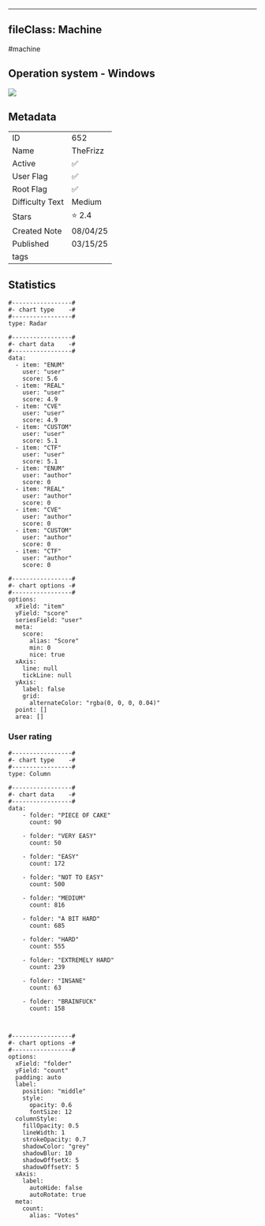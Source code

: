 
---
fileClass: Machine
---

#machine

## Operation system - Windows
<img style = "max-width:70px" src = "/img/Windows.png">

## Metadata

|                       |   |
| ----------------      | - |
| ID                    |652 |
| Name                  |TheFrizz |
| Active                |✅  |
| User Flag             |✅ |
| Root Flag             |✅|
| Difficulty Text       |Medium  |
| Stars                 |⭐️ 2.4 |
| Created Note          |08/04/25 |
| Published             |03/15/25 |
| tags                  | |

<p style = "display:none">
id:: 652
active:: True
name:: TheFrizz
os::Windows
user_flag:: True
root_flag:: True
difficulty_text:: Medium
stars:: 2.4
created:: 08/04/2025
published:: 03/15/25
avatar:: /avatars/c91ef1b641cf88156c7a9d3793d54216.png
tags:: 
</p>

## Statistics


```chartsview
#-----------------#
#- chart type    -#
#-----------------#
type: Radar

#-----------------#
#- chart data    -#
#-----------------#
data:
  - item: "ENUM"
    user: "user"
    score: 5.6
  - item: "REAL"
    user: "user"
    score: 4.9
  - item: "CVE"
    user: "user"
    score: 4.9
  - item: "CUSTOM"
    user: "user"
    score: 5.1
  - item: "CTF"
    user: "user"
    score: 5.1
  - item: "ENUM"
    user: "author"
    score: 0
  - item: "REAL"
    user: "author"
    score: 0
  - item: "CVE"
    user: "author"
    score: 0
  - item: "CUSTOM"
    user: "author"
    score: 0
  - item: "CTF"
    user: "author"
    score: 0

#-----------------#
#- chart options -#
#-----------------#
options:
  xField: "item"
  yField: "score"
  seriesField: "user"
  meta:
    score:
      alias: "Score"
      min: 0
      nice: true
  xAxis:
    line: null
    tickLine: null
  yAxis:
    label: false
    grid:
      alternateColor: "rgba(0, 0, 0, 0.04)"
  point: []
  area: []
```



### User rating


```chartsview
#-----------------#
#- chart type    -#
#-----------------#
type: Column

#-----------------#
#- chart data    -#
#-----------------#
data:
    - folder: "PIECE OF CAKE"
      count: 90
     
    - folder: "VERY EASY"
      count: 50

    - folder: "EASY"
      count: 172
      
    - folder: "NOT TO EASY"
      count: 500
      
    - folder: "MEDIUM"
      count: 816
     
    - folder: "A BIT HARD"
      count: 685
      
    - folder: "HARD"
      count: 555
      
    - folder: "EXTREMELY HARD"
      count: 239
      
    - folder: "INSANE"
      count: 63
      
    - folder: "BRAINFUCK"
      count: 158

    

#-----------------#
#- chart options -#
#-----------------#
options:
  xField: "folder"
  yField: "count"
  padding: auto
  label:
    position: "middle"
    style:
      opacity: 0.6
      fontSize: 12
  columnStyle:
    fillOpacity: 0.5
    lineWidth: 1
    strokeOpacity: 0.7
    shadowColor: "grey"
    shadowBlur: 10
    shadowOffsetX: 5
    shadowOffsetY: 5
  xAxis:
    label:
      autoHide: false
      autoRotate: true
  meta:
    count:
      alias: "Votes"
```


